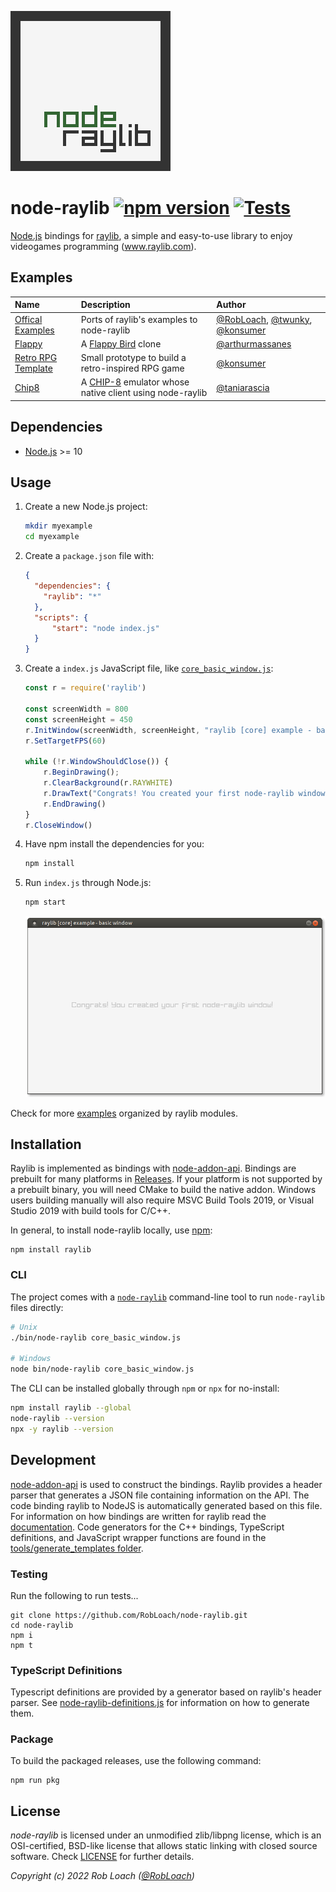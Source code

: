 ![node-raylib Logo](logo/raylib-node_256x256.png)

# node-raylib [![npm version](http://img.shields.io/npm/v/raylib.svg)](https://npmjs.org/package/raylib "View this project on npm") [![Tests](https://github.com/RobLoach/node-raylib/workflows/Tests/badge.svg)](https://github.com/RobLoach/node-raylib/actions?query=workflow%3ATests+branch%3Amaster "See automated test status on GitHub Actions")

[Node.js](https://nodejs.org) bindings for [raylib](https://www.raylib.com/), a simple and easy-to-use library to enjoy videogames programming (www.raylib.com).

## Examples

| Name | Description | Author |
|:-----|:------------|:-------|
| [Offical Examples](examples) | Ports of raylib's examples to node-raylib | [@RobLoach](https://github.com/robloach), [@twunky](https://github.com/twuky), [@konsumer](https://github.com/konsumer) |
| [Flappy](https://github.com/arthurmassanes/flappy) | A [Flappy Bird](https://en.wikipedia.org/wiki/Flappy_Bird) clone | [@arthurmassanes](https://github.com/arthurmassanes) |
| [Retro RPG Template](https://github.com/notnullgames/raylib-example-retro_rpg) | Small prototype to build a retro-inspired RPG game | [@konsumer](https://github.com/konsumer) |
| [Chip8](https://github.com/taniarascia/chip8) | A [CHIP-8](https://en.wikipedia.org/wiki/CHIP-8) emulator whose native client using node-raylib | [@taniarascia](https://github.com/taniarascia) |

## Dependencies

- [Node.js](https://nodejs.org) >= 10

## Usage

1. Create a new Node.js project:
    ``` bash
    mkdir myexample
    cd myexample
    ```

2. Create a `package.json` file with:
    ``` json
    {
      "dependencies": {
        "raylib": "*"
      },
      "scripts": {
          "start": "node index.js"
      }
    }
    ```

3. Create a `index.js` JavaScript file, like [`core_basic_window.js`](examples/core/core_basic_window.js):
    ``` javascript
    const r = require('raylib')

    const screenWidth = 800
    const screenHeight = 450
    r.InitWindow(screenWidth, screenHeight, "raylib [core] example - basic window")
    r.SetTargetFPS(60)

    while (!r.WindowShouldClose()) {
        r.BeginDrawing();
        r.ClearBackground(r.RAYWHITE)
        r.DrawText("Congrats! You created your first node-raylib window!", 120, 200, 20, r.LIGHTGRAY)
        r.EndDrawing()
    }
    r.CloseWindow()
    ```

4. Have npm install the dependencies for you:
    ``` bash
    npm install
    ```

5. Run `index.js` through Node.js:
    ``` bash
    npm start
    ```
    ![Screenshot](examples/core/core_basic_window.png)

Check for more [examples](examples) organized by raylib modules.

## Installation

Raylib is implemented as bindings with [node-addon-api](https://github.com/nodejs/node-addon-api). Bindings are prebuilt for many platforms in [Releases](https://github.com/RobLoach/node-raylib/releases). If your platform is not supported by a prebuilt binary, you will need CMake to build the native addon. Windows users building manually will also require MSVC Build Tools 2019, or Visual Studio 2019 with build tools for C/C++.

In general, to install node-raylib locally, use [npm](https://www.npmjs.com/):
```
npm install raylib
```

### CLI

The project comes with a [`node-raylib`](https://github.com/RobLoach/node-raylib/blob/master/bin/node-raylib) command-line tool to run `node-raylib` files directly:

``` bash
# Unix
./bin/node-raylib core_basic_window.js

# Windows
node bin/node-raylib core_basic_window.js
```

The CLI can be installed globally through `npm` or `npx` for no-install:

``` bash
npm install raylib --global
node-raylib --version
npx -y raylib --version
```

## Development

[node-addon-api](https://github.com/nodejs/node-addon-api) is used to construct the bindings. Raylib provides a header parser that generates a JSON file containing information on the API. The code binding raylib to NodeJS is automatically generated based on this file. For information on how bindings are written for raylib read the [documentation](docs). Code generators for the C++ bindings, TypeScript definitions, and JavaScript wrapper functions are found in the [tools/generate_templates folder](tools/generate_templates).

### Testing
Run the following to run tests...

```
git clone https://github.com/RobLoach/node-raylib.git
cd node-raylib
npm i
npm t
```

### TypeScript Definitions

Typescript definitions are provided by a generator based on raylib's header parser. See [node-raylib-definitions.js](tools/generate_templates/node-raylib-definitions.js) for information on how to generate them.

### Package

To build the packaged releases, use the following command:

```
npm run pkg
```

## License

*node-raylib* is licensed under an unmodified zlib/libpng license, which is an OSI-certified,
BSD-like license that allows static linking with closed source software. Check [LICENSE](LICENSE) for further details.

*Copyright (c) 2022 Rob Loach ([@RobLoach](https://twitter.com/RobLoach))*
